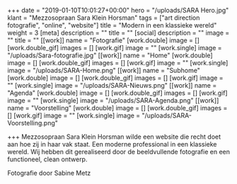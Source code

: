 +++
date = "2019-01-10T10:01:27+00:00"
hero = "/uploads/SARA Hero.jpg"
klant = "Mezzosopraan Sara Klein Horsman"
tags = ["art direction fotografie", "online", "website"]
title = "Modern in een klassieke wereld"
weight = 3
[meta]
description = ""
title = ""
[social]
description = ""
image = ""
title = ""
[[work]]
name = "Fotografie"
[work.double]
image = []
[work.double_gif]
images = []
[work.gif]
image = ""
[work.single]
image = "/uploads/Sara-fotografie.jpg"
[[work]]
name = "Home"
[work.double]
image = []
[work.double_gif]
images = []
[work.gif]
image = ""
[work.single]
image = "/uploads/SARA-Home.png"
[[work]]
name = "Subhome"
[work.double]
image = []
[work.double_gif]
images = []
[work.gif]
image = ""
[work.single]
image = "/uploads/SARA-Nieuws.png"
[[work]]
name = "Agenda"
[work.double]
image = []
[work.double_gif]
images = []
[work.gif]
image = ""
[work.single]
image = "/uploads/SARA-Agenda.png"
[[work]]
name = "Voorstelling"
[work.double]
image = []
[work.double_gif]
images = []
[work.gif]
image = ""
[work.single]
image = "/uploads/SARA-Voorstelling.png"

+++
Mezzosopraan Sara Klein Horsman wilde een website die recht doet aan hoe zij in haar vak staat. Een moderne professional in een klassieke wereld. Wij hebben dit gerealiseerd door de beeldvullende fotografie en een functioneel, clean ontwerp.

Fotografie door Sabine Metz